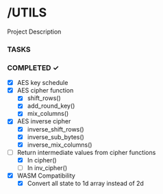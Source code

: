# /UTILS

Project Description

### TASKS

### COMPLETED ✓

- [x] AES key schedule
- [x] AES cipher function
  - [x] shift_rows()
  - [x] add_round_key()
  - [x] mix_columns()
- [x] AES inverse cipher
  - [x] inverse_shift_rows()
  - [x] inverse_sub_bytes()
  - [x] inverse_mix_columns()
- [ ] Return intermediate values from cipher functions
  - [x] In cipher()
  - [ ] In inv_cipher()
- [x] WASM Compatibility
  - [x] Convert all state to 1d array instead of 2d
